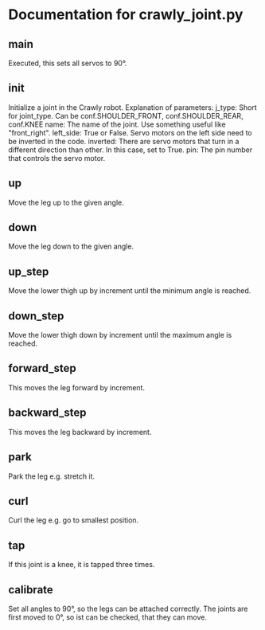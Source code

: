# Documentation for crawly_joint.py 

## main 
Executed, this sets all servos to 90°.

## __init__ 
Initialize a joint in the Crawly robot. 
Explanation of parameters: 
j_type: Short for joint_type. Can be conf.SHOULDER_FRONT, conf.SHOULDER_REAR,
    conf.KNEE
name: The name of the joint. Use something useful like "front_right". 
left_side: True or False. Servo motors on the left side need to be inverted in the code. 
inverted: There are servo motors that turn in a different direction than other. In this case, set to True.
pin: The pin number that controls the servo motor. 

## up 
Move the leg up to the given angle. 

## down 
Move the leg down to the given angle. 

## up_step 
Move the lower thigh up by increment until the minimum angle is reached.
        

## down_step 
Move the lower thigh down by increment until the maximum angle is reached.
        

## forward_step 
This moves the leg forward by increment.

## backward_step 
This moves the leg backward by increment.

## park 
Park the leg e.g. stretch it. 

## curl 
Curl the leg e.g. go to smallest position.

## tap 
If this joint is a knee, it is tapped three times.

## calibrate 
Set all angles to 90°, so the legs can be attached correctly.  The joints are first moved to 0°, so ist can be
checked, that they can move.

